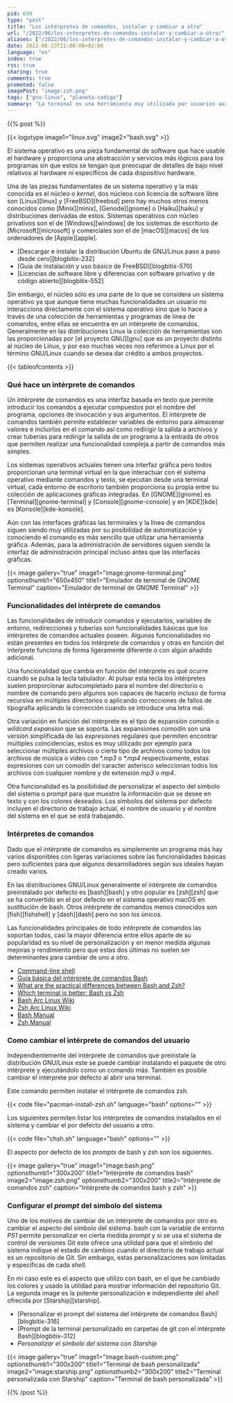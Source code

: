 ```yaml
---
pid: 639
type: "post"
title: "Los intérpretes de comandos, instalar y cambiar a otro"
url: "/2022/06/los-interpretes-de-comandos-instalar-y-cambiar-a-otro/"
aliases: ["/2022/06/los-interpretes-de-comandos-instalar-y-cambiar-a-otro/"]
date: 2022-06-23T21:00:00+02:00
language: "es"
index: true
rss: true
sharing: true
comments: true
promoted: false
imagePost: "image:zsh.png"
tags: ["gnu-linux", "planeta-codigo"]
summary: "La terminal es una herramienta muy utilizada por usuarios avanzados aún habiendo sistemas operativos en los que prácticamente todo se puede realizar desde un programa con interfaz gráfica. La linea de comandos es menos amigable ya que no ofrece apenas ayuda que guíe al usuario pero cuando un usuario conoce como realizar una tarea desde la línea de comandos es mucho más rápido que usar un programa con interfaz gráfica además de otras ventajas. El intérprete de comandos es la pieza que proporciona un entorno dese el que se introducen los comandos y con el que interacciona el usuario desde la terminal con una interfaz basada en texto."
---
```


{{% post %}}

{{< logotype image1="linux.svg" image2="bash.svg" >}}

El sistema operativo es una pieza fundamental de software que hace usable el hardware y proporciona una abstracción y servicios más lógicos para los programas sin que estos se tengan que preocupar de detalles de bajo nivel relativos al hardware ni específicos de cada dispositivo hardware.

Una de las piezas fundamentales de un sistema operativo y la más conocida es el núcleo o _kernel_, dos núcleos con licencia de software libre son [Linux][linux] y [FreeBSD][freebsd] pero hay muchos otros menos conocidos como [Minix][minix], [Genode][gnome] o [Haiku][haiku] y distribuciones derivadas de estos. Sistemas operativos con núcleo privativos son el de [Windows][windows] de los sistemas de escritorio de [Microsoft][microsoft] y comerciales son el de [macOS][macos] de los ordenadores de [Apple][apple].

* [Descargar e instalar la distribución Ubuntu de GNU/Linux paso a paso desde cero][blogbitix-232]
* [Guía de instalación y uso básico de FreeBSD][blogbitix-570]
* [Licencias de software libre y diferencias con software privativo y de código abierto][blogbitix-552]

Sin embargo, el núcleo sólo es una parte de lo que se considera un sistema operativo ya que aunque tiene muchas funcionalidades un usuario no interacciona directamente con el sistema operativo sino que lo hace a través de una colección de herramientas y programas de línea de comandos, entre ellas se encuentra en un intérprete de comandos. Generalmente en las distribuciones Linux la colección de herramientas son las proporcionadas por [el proyecto GNU][gnu] que es un proyecto distinto al núcleo de Linux, y por eso muchas veces nos referimos a Linux por el término GNU/Linux cuando se desea dar crédito a ambos proyectos.

{{< tableofcontents >}}

### Qué hace un intérprete de comandos

Un intérprete de comandos es una interfaz basada en texto que permite introducir los comandos a ejecutar compuestos por el nombre del programa, opciones de invocación y sus argumentos. El intérprete de comandos también permite establecer variables de entorno para almacenar valores e incluirlos en el comando así como redirigir la salida a archivos y crear tuberías para redirigir la salida de un programa a la entrada de otros que permiten realizar una funcionalidad compleja a partir de comandos más simples.

Los sistemas operativos actuales tienen una interfaz gráfica pero todos proporcionan una terminal virtual en la que interactuar con el sistema operativo mediante comandos y texto, se ejecutan desde una terminal virtual, cada entorno de escritorio también proporciona su propia entre su colección de aplicaciones gráficas integradas. En [GNOME][gnome] es [Terminal][gnome-terminal] y [Console][gnome-console] y en [KDE][kde] es [Konsole][kde-konsole].

Aún con las interfaces gráficas las terminales y la línea de comandos siguen siendo muy utilizadas por su posibilidad de automatización y conociendo el comando es más sencillo que utilizar una herramienta gráfica. Además, para la administración de servidores siguen siendo la interfaz de administración principal incluso antes que las interfaces gráficas.

{{< image
    gallery="true"
    image1="image:gnome-terminal.png" optionsthumb1="650x450" title1="Emulador de terminal de GNOME Terminal"
    caption="Emulador de terminal de GNOME Terminal" >}}

### Funcionalidades del intérprete de comandos

Las funcionalidades de introducir comandos y ejecutarlos, variables de entorno, redirecciones y tuberías son funcionalidades básicas que los intérpretes de comandos actuales poseen. Algunas funcionalidades no están presentes en todos los intérprete de comandos y otras en función del inteŕprete funciona de forma ligeramente diferente o con algún añadido adicional.

Una funcionalidad que cambia en función del intérprete es qué ocurre cuando se pulsa la tecla tabulador. Al pulsar esta tecla los intérpretes suelen proporcionar autocompletado para el nombre del directorio o nombre de comando pero algunos son capaces de hacerlo incluso de forma recursiva en múltiples directorios o aplicando correcciones de fallos de tipografía aplicando la corrección cuando se introduce una letra mal.

Otra variación en función del intérprete es el tipo de expansión comodín o _wildcard expansion_ que se soporta. Las expansiones comodín son una versión simplificada de las expresiones regulares que permiten encontrar múltiples coincidencias, estos es muy utilizado por ejemplo para seleccionar múltiples archivos o cierto tipo de archivos como todos los archivos de música o vídeo con _*.mp3_ o _*.mp4_ respectivamente, estas expresiones con un comodín del caracter asterisco seleccionan todos los archivos con cualquier nombre y de extensión _mp3_ o _mp4_.

Otra funcionalidad es la posibilidad de personalizar el aspecto del símbolo del sistema o _prompt_ para que muestre la información que se desee en texto y con los colores deseados. Los símbolos del sistema por defecto incluyen el directorio de trabajo actual, el nombre de usuario y el nombre del sistema en el que se está trabajando.

### Intérpretes de comandos

Dado que el intérprete de comandos es simplemente un programa más hay varios disponibles con ligeras variaciones sobre las funcionalidades básicas pero suficientes para que algunos desarrolladores según sus ideales hayan creado varios.

En las distribuciones GNU/Linux generalmente el intérprete de comandos preinstalado por defecto es [bash][bash] y otro popular es [zsh][zsh] que se ha convertido en el por defecto en el sistema operativo macOS en sustitución de bash. Otros intérprete de comandos menos conocidos son [fish][fishshell] y [dash][dash] pero no son los únicos.

Las funcionalidades principales de todo intérprete de comandos las soportan todos, casi la mayor diferencia entre ellos aparte de su popularidad es su nivel de personalización y en menor medida algunas mejoras y rendimiento pero que estas dos últimas no suelen ser determinantes para cambiar de uno a otro.

* [Command-line shell](https://wiki.archlinux.org/title/Command-line_shell)
* [Guía básica del intérprete de comandos Bash](https://picodotdev.github.io/blog-bitix/2016/07/guia-basica-del-interprete-de-comandos-bash/)
* [What are the practical differences between Bash and Zsh?](https://apple.stackexchange.com/questions/361870/what-are-the-practical-differences-between-bash-and-zsh)
* [Which terminal is better: Bash vs Zsh](https://hands-on.cloud/which-terminal-is-better-bash-vs-zsh/#h-features-comparison)
* [Bash Arc Linux Wiki](https://wiki.archlinux.org/title/Bash)
* [Zsh Arc Linux Wiki](https://wiki.archlinux.org/title/Zsh)
* [Bash Manual](https://www.gnu.org/software/bash/manual/bash.html)
* [Zsh Manual](https://zsh.sourceforge.io/Doc/Release/zsh_toc.html)

### Como cambiar el intérprete de comandos del usuario

Independientemente del intérprete de comandos que preinstale la distribución GNU/Linux este se puede cambiar instalando el paquete de otro intérprete y ejecutándolo como un comando más. También es posible cambiar el intérprete por defecto al abrir una terminal.

Este comando permiten instalar el intérprete de comandos zsh.

{{< code file="pacman-install-zsh.sh" language="bash" options="" >}}

Los siguientes permiten listar los intérpretes de comandos instalados en el sistema y cambiar el por defecto del usuario a otro.

{{< code file="chsh.sh" language="bash" options="" >}}

El aspecto por defecto de los _prompts_ de bash y zsh son los siguientes.

{{< image
    gallery="true"
    image1="image:bash.png" optionsthumb1="300x200" title1="Intérprete de comandos bash"
    image2="image:zsh.png" optionsthumb2="300x200" title2="Intérprete de comandos zsh"
    caption="Intérprete de comandos bash y zsh" >}}

### Configurar el _prompt_ del símbolo del sistema

Uno de los motivos de cambiar de un intérprete de comandos por otro es cambiar el aspecto del símbolo del sistema. bash con la variable de entorno _PS1_ permite personalizar en cierta medida _prompt_ y si se usa el sistema de control de versiones Git este ofrece una utilidad para que el símbolo del sistema indique el estado de cambios cuando el directorio de trabajo actual es un repositorio de Git. Sin embargo, estas personalizaciones son limitadas y específicas de cada _shell_.

En mi caso este es el aspecto que utilizo con bash, en el que he cambiado los colores y usado la utilidad para mostrar información del repositorio Git. La segunda image es la potente personalización e independiente del _shell_ ofrecida por [Starship][starship].

* [Personalizar el prompt del sistema del intérprete de comandos Bash][blogbitix-316]
* [Prompt de la terminal personalizado en carpetas de git con el intérprete Bash][blogbitix-312]
* _Personalizar el símbolo del sistema con Starship_

{{< image
    gallery="true"
    image1="image:bash-custom.png" optionsthumb1="300x200" title1="Terminal de bash personalizada"
    image2="image:starship.png" optionsthumb2="300x200" title2="Terminal personalizada con Starship"
    caption="Terminal de bash personalizada" >}}

{{% /post %}}
